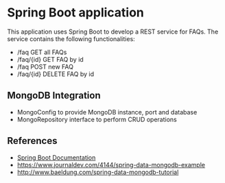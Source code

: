 # Spring Boot application
This application uses Spring Boot to develop a REST service for FAQs. The service contains the following functionalities:

- /faq GET all FAQs
- /faq/{id} GET FAQ by id
- /faq POST new FAQ
- /faq/{id} DELETE FAQ by id

## MongoDB Integration

- MongoConfig to provide MongoDB instance, port and database
- MongoRepository interface to perform CRUD operations

## References

- [Spring Boot Documentation](https://spring.io/guides/gs/spring-boot/)
- https://www.journaldev.com/4144/spring-data-mongodb-example
- http://www.baeldung.com/spring-data-mongodb-tutorial


